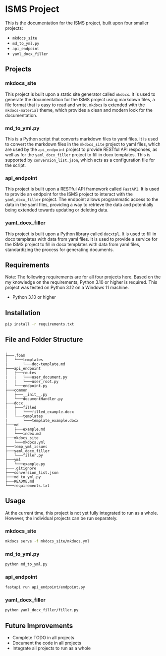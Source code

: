 # ISMS Project

This is the documentation for the ISMS project, built upon four smaller projects:
- `mkdocs_site`
- `md_to_yml.py`
- `api_endpoint`
- `yaml_docx_filler`

## Projects

### mkdocs_site

This project is built upon a static site generator called `mkdocs`. It is used to generate the documentation for the ISMS project using markdown files, a file format that is easy to read and write. `mkdocs` is extended with the `mkdocs-material` theme, which provides a clean and modern look for the documentation.

### md_to_yml.py

This is a Python script that converts markdown files to yaml files. It is used to convert the markdown files in the `mkdocs_site` project to yaml files, which are used by the `api_endpoint` project to provide RESTful API responses, as well as for the `yaml_docx_filler` project to fill in docx templates. This is supported by `conversion_list.json`, which acts as a configuration file for the script.

### api_endpoint

This project is built upon a RESTful API framework called `FastAPI`. It is used to provide an endpoint for the ISMS project to interact with the `yaml_docx_filler` project. The endpoint allows programmatic access to the data in the yaml files, providing a way to retrieve the data and potentially being extended towards updating or deleting data.

### yaml_docx_filler

This project is built upon a Python library called `docxtpl`. It is used to fill in docx templates with data from yaml files. It is used to provide a service for the ISMS project to fill in docx templates with data from yaml files, standardizing the process for generating documents.

## Requirements

Note: The following requirements are for all four projects here. Based on the my knowledge on the requirements, Python 3.10 or higher is required. This project was tested on Python 3.12 on a Windows 11 machine.

- Python 3.10 or higher

## Installation

```bash
pip install -r requirements.txt
```

## File and Folder Structure

```plaintext
.
├───.foam
│   └───templates
|       └───doc-template.md
├───api_endpoint
│   ├───routes
|   |   └───user_document.py
|   |   └───user_root.py
│   └───endpoint.py
├───common
│   ├───__init__.py
│   └───documentHandler.py
├───docx
│   ├───filled
|   |   └───filled_example.docx
│   └───templates
|       └───template_example.docx
├───md
│   ├───example.md
│   └───index.md
├───mkdocs_site
│   └───mkdocs.yml
├───temp_yml_issues
├───yaml_docx_filler
│   └───filler.py
├───yml
│   └───example.py
├───.gitignore
├───conversion_list.json
├───md_to_yml.py
├───README.md
└───requirements.txt
```

## Usage

At the current time, this project is not yet fully integrated to run as a whole. However, the individual projects can be run separately.

### mkdocs_site

```bash
mkdocs serve -f mkdocs_site/mkdocs.yml
```

### md_to_yml.py

```bash
python md_to_yml.py
```

### api_endpoint

```bash
fastapi run api_endpoint/endpoint.py
```

### yaml_docx_filler

```bash
python yaml_docx_filler/filler.py
```

## Future Improvements

- Complete TODO in all projects
- Document the code in all projects
- Integrate all projects to run as a whole
